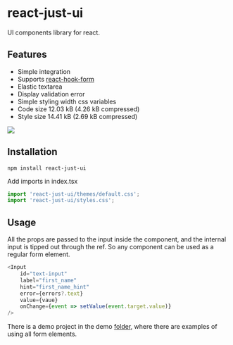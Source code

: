 # react-just-ui

UI components library for react.

## Features

- Simple integration
- Supports [react-hook-form](https://react-hook-form.com/)
- Elastic textarea
- Display validation error
- Simple styling width css variables
- Code size 12.03 kB (4.26 kB compressed)
- Style size 14.41 kB (2.69 kB compressed)

<img src="demo/public/screenshot.png">

## Installation

```shell
npm install react-just-ui
```

Add imports in index.tsx

```typescript jsx
import 'react-just-ui/themes/default.css';
import 'react-just-ui/styles.css';
```

## Usage

All the props are passed to the input inside the component, and the internal input is tipped out through the ref. So any component can be used as a regular form element.

```typescript jsx
<Input
    id="text-input"
    label="first_name"
    hint="first_name_hint"
    error={errors?.text}
    value={vaue}
    onChange={event => setValue(event.target.value)}
/>
```

There is a demo project in the demo [folder](./demo), where there are examples of using all form elements.